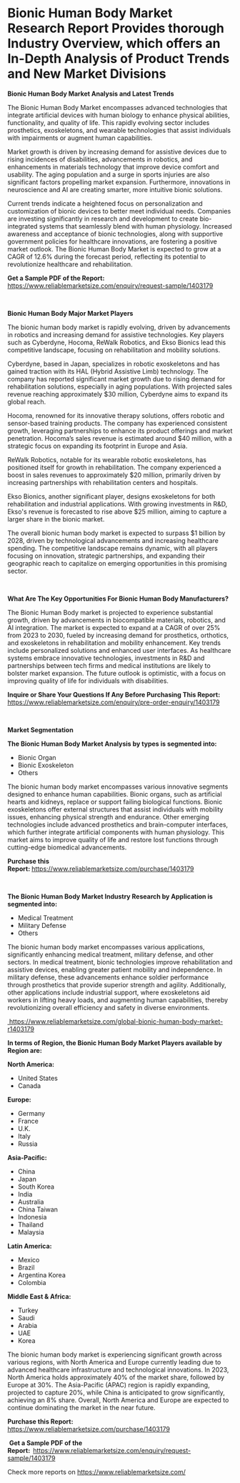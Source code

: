 <p><h1>Bionic Human Body Market Research Report Provides thorough Industry Overview, which offers an In-Depth Analysis of Product Trends and New Market Divisions</h1></p><p><strong>Bionic Human Body Market Analysis and Latest Trends</strong></p>
<p><p>The Bionic Human Body Market encompasses advanced technologies that integrate artificial devices with human biology to enhance physical abilities, functionality, and quality of life. This rapidly evolving sector includes prosthetics, exoskeletons, and wearable technologies that assist individuals with impairments or augment human capabilities. </p><p>Market growth is driven by increasing demand for assistive devices due to rising incidences of disabilities, advancements in robotics, and enhancements in materials technology that improve device comfort and usability. The aging population and a surge in sports injuries are also significant factors propelling market expansion. Furthermore, innovations in neuroscience and AI are creating smarter, more intuitive bionic solutions.</p><p>Current trends indicate a heightened focus on personalization and customization of bionic devices to better meet individual needs. Companies are investing significantly in research and development to create bio-integrated systems that seamlessly blend with human physiology. Increased awareness and acceptance of bionic technologies, along with supportive government policies for healthcare innovations, are fostering a positive market outlook. The Bionic Human Body Market is expected to grow at a CAGR of 12.6% during the forecast period, reflecting its potential to revolutionize healthcare and rehabilitation.</p></p>
<p><strong>Get a Sample PDF of the Report:&nbsp;</strong> <a href="https://www.reliablemarketsize.com/enquiry/request-sample/1403179?utm_campaign=3205&utm_medium=2&utm_source=Github&utm_content=ia&utm_term=28032025&utm_id=bionic-human-body">https://www.reliablemarketsize.com/enquiry/request-sample/1403179</a></p>
<p>&nbsp;</p>
<p><strong>Bionic Human Body Major Market Players</strong></p>
<p><p>The bionic human body market is rapidly evolving, driven by advancements in robotics and increasing demand for assistive technologies. Key players such as Cyberdyne, Hocoma, ReWalk Robotics, and Ekso Bionics lead this competitive landscape, focusing on rehabilitation and mobility solutions.</p><p>Cyberdyne, based in Japan, specializes in robotic exoskeletons and has gained traction with its HAL (Hybrid Assistive Limb) technology. The company has reported significant market growth due to rising demand for rehabilitation solutions, especially in aging populations. With projected sales revenue reaching approximately $30 million, Cyberdyne aims to expand its global reach.</p><p>Hocoma, renowned for its innovative therapy solutions, offers robotic and sensor-based training products. The company has experienced consistent growth, leveraging partnerships to enhance its product offerings and market penetration. Hocoma’s sales revenue is estimated around $40 million, with a strategic focus on expanding its footprint in Europe and Asia.</p><p>ReWalk Robotics, notable for its wearable robotic exoskeletons, has positioned itself for growth in rehabilitation. The company experienced a boost in sales revenues to approximately $20 million, primarily driven by increasing partnerships with rehabilitation centers and hospitals.</p><p>Ekso Bionics, another significant player, designs exoskeletons for both rehabilitation and industrial applications. With growing investments in R&D, Ekso's revenue is forecasted to rise above $25 million, aiming to capture a larger share in the bionic market.</p><p>The overall bionic human body market is expected to surpass $1 billion by 2028, driven by technological advancements and increasing healthcare spending. The competitive landscape remains dynamic, with all players focusing on innovation, strategic partnerships, and expanding their geographic reach to capitalize on emerging opportunities in this promising sector.</p></p>
<p>&nbsp;</p>
<p><strong>What Are The Key Opportunities For Bionic Human Body Manufacturers?</strong></p>
<p><p>The Bionic Human Body market is projected to experience substantial growth, driven by advancements in biocompatible materials, robotics, and AI integration. The market is expected to expand at a CAGR of over 25% from 2023 to 2030, fueled by increasing demand for prosthetics, orthotics, and exoskeletons in rehabilitation and mobility enhancement. Key trends include personalized solutions and enhanced user interfaces. As healthcare systems embrace innovative technologies, investments in R&D and partnerships between tech firms and medical institutions are likely to bolster market expansion. The future outlook is optimistic, with a focus on improving quality of life for individuals with disabilities.</p></p>
<p><strong>Inquire or Share Your Questions If Any Before Purchasing This Report:</strong> <a href="https://www.reliablemarketsize.com/enquiry/pre-order-enquiry/1403179?utm_campaign=3205&utm_medium=2&utm_source=Github&utm_content=ia&utm_term=28032025&utm_id=bionic-human-body">https://www.reliablemarketsize.com/enquiry/pre-order-enquiry/1403179</a></p>
<p>&nbsp;</p>
<p><strong>Market Segmentation</strong></p>
<p><strong>The Bionic Human Body Market Analysis by types is segmented into:</strong></p>
<p><ul><li>Bionic Organ</li><li>Bionic Exoskeleton</li><li>Others</li></ul></p>
<p><p>The bionic human body market encompasses various innovative segments designed to enhance human capabilities. Bionic organs, such as artificial hearts and kidneys, replace or support failing biological functions. Bionic exoskeletons offer external structures that assist individuals with mobility issues, enhancing physical strength and endurance. Other emerging technologies include advanced prosthetics and brain-computer interfaces, which further integrate artificial components with human physiology. This market aims to improve quality of life and restore lost functions through cutting-edge biomedical advancements.</p></p>
<p><strong>Purchase this Report:&nbsp;</strong><a href="https://www.reliablemarketsize.com/purchase/1403179?utm_campaign=3205&utm_medium=2&utm_source=Github&utm_content=ia&utm_term=28032025&utm_id=bionic-human-body">https://www.reliablemarketsize.com/purchase/1403179</a></p>
<p>&nbsp;</p>
<p><strong>The Bionic Human Body Market Industry Research by Application is segmented into:</strong></p>
<p><ul><li>Medical Treatment</li><li>Military Defense</li><li>Others</li></ul></p>
<p><p>The bionic human body market encompasses various applications, significantly enhancing medical treatment, military defense, and other sectors. In medical treatment, bionic technologies improve rehabilitation and assistive devices, enabling greater patient mobility and independence. In military defense, these advancements enhance soldier performance through prosthetics that provide superior strength and agility. Additionally, other applications include industrial support, where exoskeletons aid workers in lifting heavy loads, and augmenting human capabilities, thereby revolutionizing overall efficiency and safety in diverse environments.</p></p>
<p><a href="https://www.reliablemarketsize.com/global-bionic-human-body-market-r1403179?utm_campaign=3205&utm_medium=2&utm_source=Github&utm_content=ia&utm_term=28032025&utm_id=bionic-human-body">&nbsp;https://www.reliablemarketsize.com/global-bionic-human-body-market-r1403179</a></p>
<p><strong>In terms of Region, the Bionic Human Body Market Players available by Region are:</strong></p>
<p>
    <p> <strong> North America: </strong>
        <ul>
            <li>United States</li>
            <li>Canada</li>
        </ul>
        </p> 
    <p> <strong> Europe: </strong>
        <ul>
            <li>Germany</li>
            <li>France</li>
            <li>U.K.</li>
            <li>Italy</li>
            <li>Russia</li>
        </ul>
        </p> 
    <p> <strong> Asia-Pacific: </strong>
        <ul>
            <li>China</li>
            <li>Japan</li>
            <li>South Korea</li>
            <li>India</li>
            <li>Australia</li>
            <li>China Taiwan</li>
            <li>Indonesia</li>
            <li>Thailand</li>
            <li>Malaysia</li>
        </ul>
        </p> 
    <p> <strong> Latin America: </strong>
        <ul>
            <li>Mexico</li>
            <li>Brazil</li>
            <li>Argentina Korea</li>
            <li>Colombia</li>
        </ul>
        </p> 
    <p> <strong> Middle East & Africa: </strong>
        <ul>
            <li>Turkey</li>
            <li>Saudi</li>
            <li>Arabia</li>
            <li>UAE</li>
            <li>Korea</li>
        </ul>
    </p>
    </p>
<p><p>The bionic human body market is experiencing significant growth across various regions, with North America and Europe currently leading due to advanced healthcare infrastructure and technological innovations. In 2023, North America holds approximately 40% of the market share, followed by Europe at 30%. The Asia-Pacific (APAC) region is rapidly expanding, projected to capture 20%, while China is anticipated to grow significantly, achieving an 8% share. Overall, North America and Europe are expected to continue dominating the market in the near future.</p></p>
<p><strong>Purchase this Report: </strong><a href="https://www.reliablemarketsize.com/purchase/1403179?utm_campaign=3205&utm_medium=2&utm_source=Github&utm_content=ia&utm_term=28032025&utm_id=bionic-human-body">https://www.reliablemarketsize.com/purchase/1403179</a></p>
<p>&nbsp;<strong>Get a Sample PDF of the Report:&nbsp;&nbsp;</strong><a href="https://www.reliablemarketsize.com/enquiry/request-sample/1403179?utm_campaign=3205&utm_medium=2&utm_source=Github&utm_content=ia&utm_term=28032025&utm_id=bionic-human-body">https://www.reliablemarketsize.com/enquiry/request-sample/1403179</a></p>
<p><strong></strong></p>
<p>Check more reports on <a href="https://www.reliablemarketsize.com/?utm_campaign=3205&utm_medium=2&utm_source=Github&utm_content=ia&utm_term=28032025&utm_id=bionic-human-body">https://www.reliablemarketsize.com/</a></p>